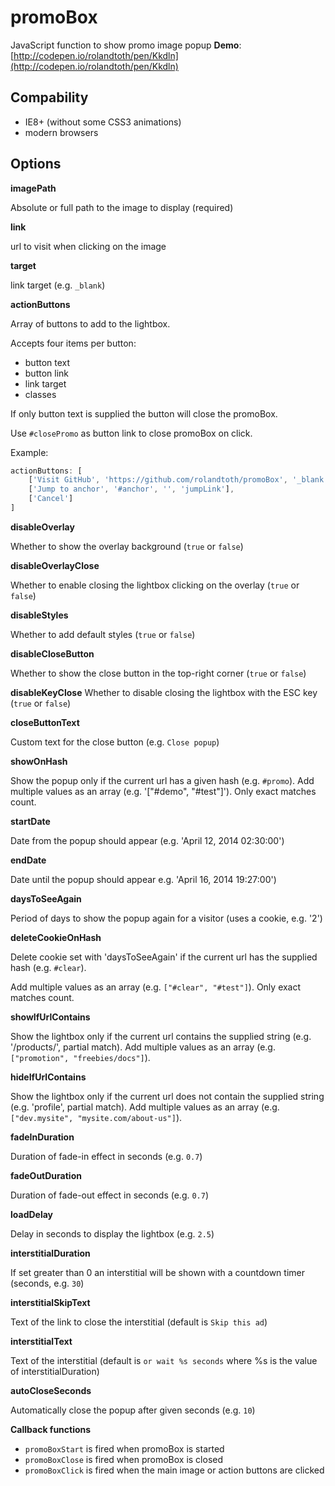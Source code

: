 promoBox
========

JavaScript function to show promo image popup
**Demo**: [http://codepen.io/rolandtoth/pen/Kkdln](http://codepen.io/rolandtoth/pen/Kkdln)

Compability
-----------
* IE8+ (without some CSS3 animations)
* modern browsers

Options
-----------

**imagePath**

Absolute or full path to the image to display (required)


**link**

url to visit when clicking on the image


**target**

link target (e.g. `_blank`)


**actionButtons**

Array of buttons to add to the lightbox.

Accepts four items per button:
* button text
* button link
* link target
* classes

If only button text is supplied the button will close the promoBox.

Use `#closePromo` as button link to close promoBox on click.


Example:

```javascript
actionButtons: [
    ['Visit GitHub', 'https://github.com/rolandtoth/promoBox', '_blank', 'external github'],
    ['Jump to anchor', '#anchor', '', 'jumpLink'],
    ['Cancel']
]
```

**disableOverlay**

Whether to show the overlay background (`true` or `false`)


**disableOverlayClose**

Whether to enable closing the lightbox clicking on the overlay (`true` or `false`)


**disableStyles**

Whether to add default styles (`true` or `false`)


**disableCloseButton**

Whether to show the close button in the top-right corner (`true` or `false`)


**disableKeyClose**
Whether to disable closing the lightbox with the ESC key (`true` or `false`)


**closeButtonText**

Custom text for the close button (e.g. `Close popup`)


**showOnHash**

Show the popup only if the current url has a given hash (e.g. `#promo`).
Add multiple values as an array (e.g. '["#demo", "#test"]').
Only exact matches count.


**startDate**

Date from the popup should appear (e.g. 'April 12, 2014 02:30:00')


**endDate**

Date until the popup should appear e.g.  'April 16, 2014 19:27:00')


**daysToSeeAgain**

Period of days to show the popup again for a visitor (uses a cookie, e.g. '2')


**deleteCookieOnHash**

Delete cookie set with 'daysToSeeAgain' if the current url has the supplied hash (e.g. `#clear`). 

Add multiple values as an array (e.g. `["#clear", "#test"]`).
Only exact matches count.


**showIfUrlContains**

Show the lightbox only if the current url contains the supplied string (e.g. '/products/', partial match).
Add multiple values as an array (e.g. `["promotion", "freebies/docs"]`).


**hideIfUrlContains** 

Show the lightbox only if the current url does not contain the supplied string (e.g. 'profile', partial match).
Add multiple values as an array (e.g. `["dev.mysite", "mysite.com/about-us"]`).


**fadeInDuration**

Duration of fade-in effect in seconds (e.g. `0.7`)


**fadeOutDuration**

Duration of fade-out effect in seconds (e.g. `0.7`)


**loadDelay**

Delay in seconds to display the lightbox (e.g. `2.5`)


**interstitialDuration**

If set greater than 0 an interstitial will be shown with a countdown timer (seconds, e.g. `30`)


**interstitialSkipText**

Text of the link to close the interstitial (default is `Skip this ad`)


**interstitialText**

Text of the interstitial (default is `or wait %s seconds` where %s is the value of interstitialDuration)


**autoCloseSeconds**

Automatically close the popup after given seconds (e.g. `10`)


**Callback functions**
* `promoBoxStart` is fired when promoBox is started
* `promoBoxClose` is fired when promoBox is closed
* `promoBoxClick` is fired when the main image or action buttons are clicked